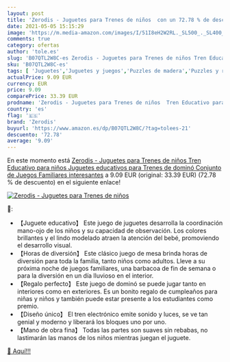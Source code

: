 ```yaml
---
layout: post
title: 'Zerodis - Juguetes para Trenes de niños  con un 72.78 % de descuento'
date: 2021-05-05 15:15:29
image: 'https://m.media-amazon.com/images/I/51I8eH2W2RL._SL500_._SL400_.jpg'
comments: true
category: ofertas
author: 'tole.es'
slug: 'B07QTL2W8C-es Zerodis - Juguetes para Trenes de niños Tren Educativo...'
sku: 'B07QTL2W8C-es'
tags: [ 'Juguetes','Juguetes y juegos','Puzzles de madera','Puzzles y rompecabezas','juguetes','zerodis', ]
actualPrice: 9.09 EUR
currency: EUR
price: 9.09
comparePrice: 33.39 EUR
prodname: 'Zerodis - Juguetes para Trenes de niños  Tren Educativo para niños Juguetes educativos para Trenes de dominó Conjunto de Juegos Familiares interesantes'
country: 'es'
flag: '🇪🇸'
brand: 'Zerodis'
buyurl: 'https://www.amazon.es/dp/B07QTL2W8C/?tag=tolees-21'
descuento: '72.78'
average: '9.09'
---
```


En este momento está [Zerodis - Juguetes para Trenes de niños  Tren Educativo para niños Juguetes educativos para Trenes de dominó Conjunto de Juegos Familiares interesantes](https://www.amazon.es/dp/B07QTL2W8C/?tag=tolees-21) a 9.09 EUR (original: 33.39 EUR) (72.78 %  de descuento) en el siguiente enlace!

[![Zerodis - Juguetes para Trenes de niños ](https://m.media-amazon.com/images/I/51I8eH2W2RL._SL500_._SL400_.jpg)](https://www.amazon.es/dp/B07QTL2W8C/?tag=tolees-21)

🔎:

- 【Juguete educativo】 Este juego de juguetes desarrolla la coordinación mano-ojo de los niños y su capacidad de observación. Los colores brillantes y el lindo modelado atraen la atención del bebé, promoviendo el desarrollo visual.
- 【Horas de diversión】 Este clásico juego de mesa brinda horas de diversión para toda la familia, tanto niños como adultos. Lleve a su próxima noche de juegos familiares, una barbacoa de fin de semana o para la diversión en un día lluvioso en el interior.
- 【Regalo perfecto】 Este juego de dominó se puede jugar tanto en interiores como en exteriores. Es un bonito regalo de cumpleaños para niñas y niños y también puede estar presente a los estudiantes como premio.
- 【Diseño único】 El tren electrónico emite sonido y luces, se ve tan genial y moderno y liberará los bloques uno por uno.
- 【Mano de obra fina】 Todas las partes son suaves sin rebabas, no lastimarán las manos de los niños mientras juegan el juguete.

[🛒 Aquí!!!](https://www.amazon.es/dp/B07QTL2W8C/?tag=tolees-21)
